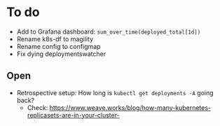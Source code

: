 # To do

- Add to Grafana dashboard: `sum_over_time(deployed_total[1d])`
- Rename k8s-df to magility
- Rename config to configmap
- Fix dying deploymentswatcher

## Open

- Retrospective setup: How long is `kubectl get deployments -A` going back?
  - Check: https://www.weave.works/blog/how-many-kubernetes-replicasets-are-in-your-cluster-
